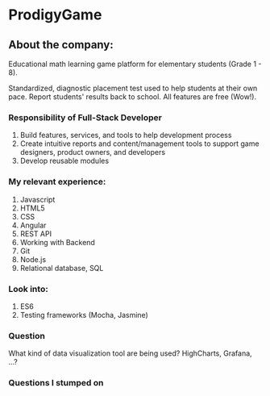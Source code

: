# ProdigyGame

## About the company:
Educational math learning game platform for elementary students (Grade 1 - 8).

Standardized, diagnostic placement test used to help students at their own pace. Report students' results back to school. All features are free (Wow!).

### Responsibility of Full-Stack Developer
1. Build features, services, and tools to help development process
1. Create intuitive reports and content/management tools to support game designers, product owners, and developers
1. Develop reusable modules

### My relevant experience:
1. Javascript
1. HTML5
1. CSS
1. Angular
1. REST API
1. Working with Backend
1. Git
1. Node.js
1. Relational database, SQL

### Look into:
1. ES6
1. Testing frameworks (Mocha, Jasmine)

### Question
What kind of data visualization tool are being used? HighCharts, Grafana, ...?

### Questions I stumped on
